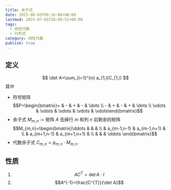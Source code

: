 ```yaml
---
title: 余子式
date: 2025-06-03T09:16:08+08:00
lastmod: 2025-07-05T20:09:51+08:00
tags:
  - 线性代数
  - 行列式
category: 线性代数
publish: true
---
```


## 定义
$$
\det A=\sum_{i=1}^{n} a_{1,i}C_{1,i}
$$
其中
- 符号矩阵 $$P=\begin{bmatrix}+ & - & + & - & \dots \\ - & + & - & + & \dots \\ \vdots & \vdots & \vdots & \vdots & \vdots\end{bmatrix}$$
- 余子式 $M_{m,n}$ := 矩阵 $A$ 去掉行 $m$ 和列 $n$ 后剩余的矩阵 $$M_{m,n}=\begin{bmatrix}\ddots &  &  & \\  & a_{m-1,n-1} & a_{m-1,n+1} & \\  & a_{m+1,n-1} & a_{m+1,n+1} &  \\
   &  &  & \ddots \end{bmatrix}$$
- 代数余子式 $C_{m,n}=p_{m,n}\cdot M_{m,n}$

## 性质

1. $$AC^{T}=\det A \cdot I$$
2. $$A^{-1}=\frac{C^{T}}{\det A}$$
